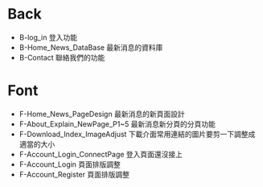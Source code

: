 # Back 
- B-log_in 
登入功能
- B-Home_News_DataBase
最新消息的資料庫
- B-Contact
聯絡我們的功能
# Font 
- F-Home_News_PageDesign
最新消息的新頁面設計
- F-About_Explain_NewPage_P1~5
最新消息新分頁的分頁功能
- F-Download_Index_ImageAdjust
下載介面常用連結的圖片要剪一下調整成適當的大小
- F-Account_Login_ConnectPage
登入頁面還沒接上
- F-Account_Login
頁面排版調整
- F-Account_Register
頁面排版調整
